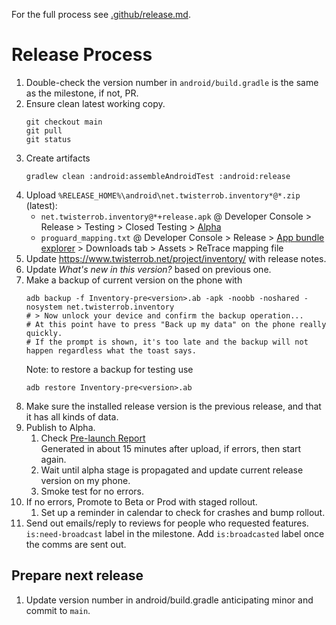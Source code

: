 For the full process see [.github/release.md](https://github.com/TWiStErRob/.github/blob/main/RELEASE.md).

# Release Process

1. Double-check the version number in `android/build.gradle` is the same as the milestone, if not, PR.
1. Ensure clean latest working copy.
   ```shell
   git checkout main
   git pull
   git status
   ```
1. Create artifacts
   ```shell
   gradlew clean :android:assembleAndroidTest :android:release
   ```
1. Upload `%RELEASE_HOME%\android\net.twisterrob.inventory*@*.zip` (latest):
   * `net.twisterrob.inventory@*+release.apk`
     @ Developer Console
     \> Release
     \> Testing
     \> Closed Testing
     \> [Alpha](https://play.google.com/console/u/0/developers/7995455198986011414/app/4974852622245161228/tracks/4698365972867036604)
   * `proguard_mapping.txt`
     @ Developer Console
     \> Release
     \> [App bundle explorer](https://play.google.com/console/u/0/developers/7995455198986011414/app/4974852622245161228/bundle-explorer-selector)
     \> Downloads tab
     \> Assets
     \> ReTrace mapping file
1. Update https://www.twisterrob.net/project/inventory/ with release notes.
1. Update *What's new in this version?* based on previous one.
1. Make a backup of current version on the phone with
   ```shell
   adb backup -f Inventory-pre<version>.ab -apk -noobb -noshared -nosystem net.twisterrob.inventory
   # > Now unlock your device and confirm the backup operation...
   # At this point have to press "Back up my data" on the phone really quickly.
   # If the prompt is shown, it's too late and the backup will not happen regardless what the toast says.
   ```
   Note: to restore a backup for testing use
   ```shell
   adb restore Inventory-pre<version>.ab 
   ```
1. Make sure the installed release version is the previous release, and that it has all kinds of data.
1. Publish to Alpha.
   1. Check [Pre-launch Report](https://play.google.com/console/u/0/developers/7995455198986011414/app/4974852622245161228/pre-launch-report/overview)  
      Generated in about 15 minutes after upload, if errors, then start again.
   1. Wait until alpha stage is propagated and update current release version on my phone.
   1. Smoke test for no errors.
1. If no errors, Promote to Beta or Prod with staged rollout.
   1. Set up a reminder in calendar to check for crashes and bump rollout.
1. Send out emails/reply to reviews for people who requested features.
   `is:need-broadcast` label in the milestone.
   Add `is:broadcasted` label once the comms are sent out.

## Prepare next release
1. Update version number in android/build.gradle anticipating minor and commit to `main`.
